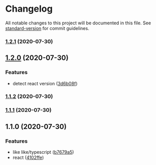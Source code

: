 # Changelog

All notable changes to this project will be documented in this file. See [standard-version](https://github.com/conventional-changelog/standard-version) for commit guidelines.

### [1.2.1](https://github.com/lastingman/eslint-config-like/compare/v1.2.0...v1.2.1) (2020-07-30)

## [1.2.0](https://github.com/lastingman/eslint-config-like/compare/v1.1.2...v1.2.0) (2020-07-30)


### Features

* detect react version ([3d6b08f](https://github.com/lastingman/eslint-config-like/commit/3d6b08ffacd20847fff8db8b6bfcfded8aa4d2d6))

### [1.1.2](https://github.com/lastingman/eslint-config-like/compare/v1.1.1...v1.1.2) (2020-07-30)

### [1.1.1](https://github.com/lastingman/eslint-config-like/compare/v1.1.0...v1.1.1) (2020-07-30)

## 1.1.0 (2020-07-30)


### Features

* like like/typescript ([b7679a5](https://github.com/lastingman/eslint-config-like/commit/b7679a5dc0d799519b9cbd3db709bd80f85655f4))
* react ([4102ffe](https://github.com/lastingman/eslint-config-like/commit/4102ffe733bc3707b322fedb8a3186e5e5eb2dfb))
